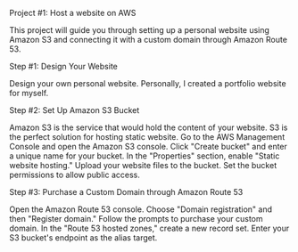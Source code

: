 
Project #1: Host a website on AWS

This project will guide you through setting up a personal website using Amazon S3 and connecting it with a custom domain through Amazon Route 53.

Step #1: Design Your Website

Design your own personal website. Personally, I created a portfolio website for myself.

Step #2: Set Up Amazon S3 Bucket

Amazon S3 is the service that would hold the content of your website.
S3 is the perfect solution for hosting static website.
Go to the AWS Management Console and open the Amazon S3 console.
Click "Create bucket" and enter a unique name for your bucket.
In the "Properties" section, enable "Static website hosting."
Upload your website files to the bucket.
Set the bucket permissions to allow public access.

Step #3: Purchase a Custom Domain through Amazon Route 53

Open the Amazon Route 53 console.
Choose "Domain registration" and then "Register domain."
Follow the prompts to purchase your custom domain.
In the "Route 53 hosted zones," create a new record set.
Enter your S3 bucket's endpoint as the alias target.
